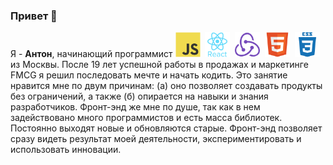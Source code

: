 ### Привет 👋

Я - **Антон**, начинающий программист <img src="https://github.com/devicons/devicon/blob/master/icons/javascript/javascript-original.svg" title="JavaScript" alt="JavaScript" width="40" height="40"/>&nbsp; <img src="https://github.com/devicons/devicon/blob/master/icons/react/react-original-wordmark.svg" title="React" alt="React" width="40" height="40"/>&nbsp; <img src="https://github.com/devicons/devicon/blob/master/icons/redux/redux-original.svg" title="Redux" alt="Redux " width="40" height="40"/>&nbsp; <img src="https://github.com/devicons/devicon/blob/master/icons/html5/html5-original.svg" title="HTML5" alt="HTML" width="40" height="40"/>&nbsp; <img src="https://github.com/devicons/devicon/blob/master/icons/css3/css3-plain-wordmark.svg"  title="CSS3" alt="CSS" width="40" height="40"/>&nbsp; из Москвы. После 19 лет успешной работы в продажах и маркетинге FMCG я решил последовать мечте и начать кодить. Это занятие нравится мне по двум причинам: (а) оно позволяет создавать продукты без ограничений, а также (б) опирается на навыки и знания разработчиков. Фронт-энд же мне по душе, так как в нем задействовано много программистов и есть масса библиотек. Постоянно выходят новые и обновляются старые. Фронт-энд позволяет сразу видеть результат моей деятельности, экспериментировать и использовать инновации.

